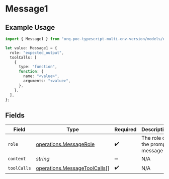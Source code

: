 # Message1

## Example Usage

```typescript
import { Message1 } from "orq-poc-typescript-multi-env-version/models/operations";

let value: Message1 = {
  role: "expected_output",
  toolCalls: [
    {
      type: "function",
      function: {
        name: "<value>",
        arguments: "<value>",
      },
    },
  ],
};
```

## Fields

| Field                                                                        | Type                                                                         | Required                                                                     | Description                                                                  |
| ---------------------------------------------------------------------------- | ---------------------------------------------------------------------------- | ---------------------------------------------------------------------------- | ---------------------------------------------------------------------------- |
| `role`                                                                       | [operations.MessageRole](../../models/operations/messagerole.md)             | :heavy_check_mark:                                                           | The role of the prompt message                                               |
| `content`                                                                    | *string*                                                                     | :heavy_minus_sign:                                                           | N/A                                                                          |
| `toolCalls`                                                                  | [operations.MessageToolCalls](../../models/operations/messagetoolcalls.md)[] | :heavy_check_mark:                                                           | N/A                                                                          |